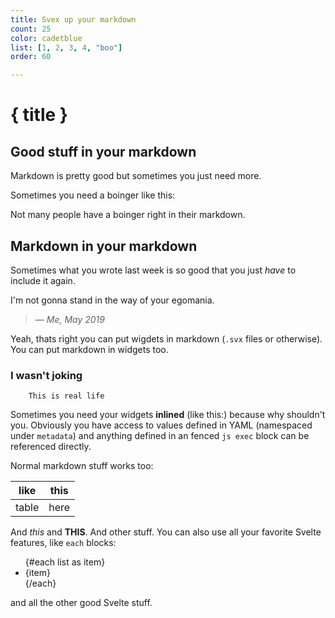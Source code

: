 ```yaml
---
title: Svex up your markdown
count: 25
color: cadetblue
list: [1, 2, 3, 4, "boo"]
order: 60

---
```


<script>
	import Boinger from './_components/Boinger.svelte';
	import Section from './_components/Section.md';
	import Count from './_components/Count.svelte';
  import Seriously from './_components/Seriously.svelte';

	let number = 45;
</script>

# { title }

## Good stuff in your markdown

Markdown is pretty good but sometimes you just need more.

Sometimes you need a boinger like this:

<Boinger color="{ color }"/>

Not many people have a boinger right in their markdown.

## Markdown in your markdown

Sometimes what you wrote last week is so good that you just *have* to include it again.

I'm not gonna stand in the way of your egomania.
>
><Section />
> <Count />
>
>— *Me, May 2019*

Yeah, thats right you can put wigdets in markdown (`.svx` files or otherwise). You can put markdown in widgets too.

<Seriously>

### I wasn't joking

```
	This is real life
```

</Seriously>

Sometimes you need your widgets **inlined** (like this:<Count count="{number}"/>) because why shouldn't you.
Obviously you have access to values defined in YAML (namespaced under `metadata`) and anything defined in an fenced `js exec` block can be referenced directly.

Normal markdown stuff works too:

| like  | this |
|-------|------|
| table | here |

And *this* and **THIS**. And other stuff. You can also use all your favorite Svelte features, like `each` blocks:

<ul>
{#each list as item}
  <li>{item}</li>
{/each}
</ul>

and all the other good Svelte stuff.

